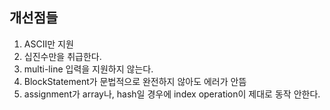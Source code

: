 ## 개선점들

1. ASCII만 지원
2. 십진수만을 취급한다.
3. multi-line 입력을 지원하지 않는다.
4. BlockStatement가 문법적으로 완전하지 않아도 에러가 안뜸
5. assignment가 array나, hash일 경우에 index operation이 제대로 동작 안한다.